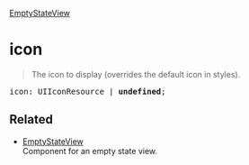 [EmptyStateView](EmptyStateView.md)

# icon

> The icon to display (overrides the default icon in styles).

<pre class="docgen_signature">icon: UIIconResource | <b>undefined</b>;</pre>

## Related

- [<!--{ref:class}-->EmptyStateView](EmptyStateView.md) \
    Component for an empty state view.
